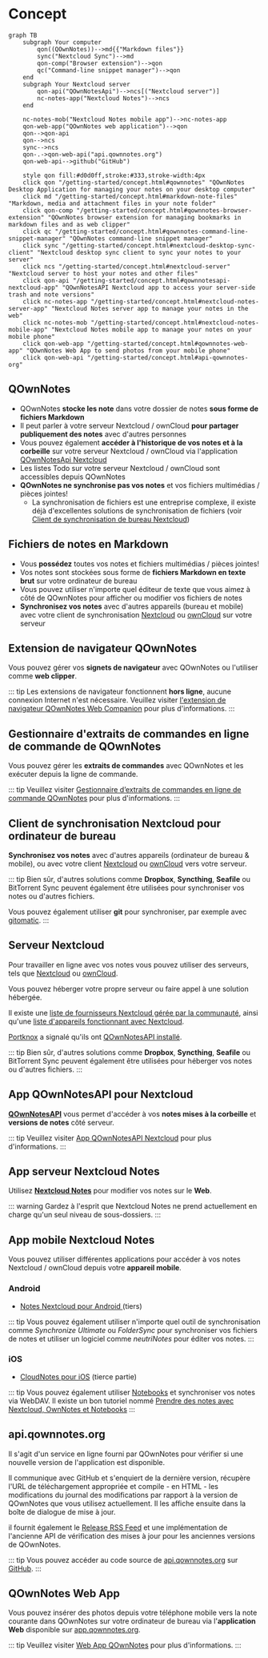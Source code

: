 # Concept

```mermaid
graph TB
    subgraph Your computer
        qon((QOwnNotes))-->md{{"Markdown files"}}
        sync("Nextcloud Sync")-->md
        qon-comp("Browser extension")-->qon
        qc("Command-line snippet manager")-->qon
    end
    subgraph Your Nextcloud server
        qon-api("QOwnNotesApi")-->ncs[("Nextcloud server")]
        nc-notes-app("Nextcloud Notes")-->ncs
    end

    nc-notes-mob("Nextcloud Notes mobile app")-->nc-notes-app
    qon-web-app("QOwnNotes web application")-->qon
    qon-->qon-api
    qon-->ncs
    sync-->ncs
    qon-.->qon-web-api("api.qownnotes.org")
    qon-web-api-->github("GitHub")

    style qon fill:#d0d0ff,stroke:#333,stroke-width:4px
    click qon "/getting-started/concept.html#qownnotes" "QOwnNotes Desktop Application for managing your notes on your desktop computer"
    click md "/getting-started/concept.html#markdown-note-files" "Markdown, media and attachment files in your note folder"
    click qon-comp "/getting-started/concept.html#qownnotes-browser-extension" "QOwnNotes browser extension for managing bookmarks in markdown files and as web clipper"
    click qc "/getting-started/concept.html#qownnotes-command-line-snippet-manager" "QOwnNotes command-line snippet manager"
    click sync "/getting-started/concept.html#nextcloud-desktop-sync-client" "Nextcloud desktop sync client to sync your notes to your server"
    click ncs "/getting-started/concept.html#nextcloud-server" "Nextcloud server to host your notes and other files"
    click qon-api "/getting-started/concept.html#qownnotesapi-nextcloud-app" "QOwnNotesAPI Nextcloud app to access your server-side trash and note versions"
    click nc-notes-app "/getting-started/concept.html#nextcloud-notes-server-app" "Nextcloud Notes server app to manage your notes in the web"
    click nc-notes-mob "/getting-started/concept.html#nextcloud-notes-mobile-app" "Nextcloud Notes mobile app to manage your notes on your mobile phone"
    click qon-web-app "/getting-started/concept.html#qownnotes-web-app" "QOwnNotes Web App to send photos from your mobile phone"
    click qon-web-api "/getting-started/concept.html#api-qownnotes-org"
```

## QOwnNotes

- QOwnNotes **stocke les note** dans votre dossier de notes **sous forme de fichiers Markdown**
- Il peut parler à votre serveur Nextcloud / ownCloud **pour partager publiquement des notes** avec d'autres personnes
- Vous pouvez également **accéder à l'historique de vos notes et à la corbeille** sur votre serveur Nextcloud / ownCloud via l'application [QOwnNotesApi Nextcloud](#qownnotesapi-nextcloud-app)
- Les listes Todo sur votre serveur Nextcloud / ownCloud sont accessibles depuis QOwnNotes
- **QOwnNotes ne synchronise pas vos notes** et vos fichiers multimédias / pièces jointes!
    - La synchronisation de fichiers est une entreprise complexe, il existe déjà d'excellentes solutions de synchronisation de fichiers (voir [Client de synchronisation de bureau Nextcloud](#nextcloud-desktop-sync-client))


## Fichiers de notes en Markdown

- Vous **possédez** toutes vos notes et fichiers multimédias / pièces jointes!
- Vos notes sont stockées sous forme de **fichiers Markdown en texte brut** sur votre ordinateur de bureau
- Vous pouvez utiliser n'importe quel éditeur de texte que vous aimez à côté de QOwnNotes pour afficher ou modifier vos fichiers de notes
- **Synchronisez vos notes** avec d'autres appareils (bureau et mobile) avec votre client de synchronisation [Nextcloud](https://nextcloud.com/) ou [ownCloud](https://owncloud.org/) sur votre serveur


## Extension de navigateur QOwnNotes

Vous pouvez gérer vos **signets de navigateur** avec QOwnNotes ou l'utiliser comme **web clipper**.

::: tip
Les extensions de navigateur fonctionnent **hors ligne**, aucune connexion Internet n'est nécessaire. Veuillez visiter [l'extension de navigateur QOwnNotes Web Companion](browser-extension.md) pour plus d'informations.
:::

## Gestionnaire d'extraits de commandes en ligne de commande de QOwnNotes

Vous pouvez gérer les **extraits de commandes** avec QOwnNotes et les exécuter depuis la ligne de commande.

::: tip
Veuillez visiter [Gestionnaire d’extraits de commandes en ligne de commande QOwnNotes](command-line-snippet-manager.md) pour plus d'informations.
:::

## Client de synchronisation Nextcloud pour ordinateur de bureau

**Synchronisez vos notes** avec d'autres appareils (ordinateur de bureau & mobile), ou avec votre client [Nextcloud](https://nextcloud.com/) ou [ownCloud](https://owncloud.org/) vers votre serveur.

::: tip
Bien sûr, d'autres solutions comme **Dropbox**, **Syncthing**, **Seafile** ou BitTorrent Sync peuvent également être utilisées pour synchroniser vos notes ou d'autres fichiers.

Vous pouvez également utiliser **git** pour synchroniser, par exemple avec [gitomatic](https://github.com/muesli/gitomatic/).
:::

## Serveur Nextcloud

Pour travailler en ligne avec vos notes vous pouvez utiliser des serveurs, tels que [Nextcloud](https://nextcloud.com/) ou [ownCloud](https://owncloud.org/).

Vous pouvez héberger votre propre serveur ou faire appel à une solution hébergée.

Il existe une [liste de fournisseurs Nextcloud gérée par la communauté](https://github.com/nextcloud/providers#providers), ainsi qu'une [liste d'appareils fonctionnant avec Nextcloud](https://nextcloud.com/devices/).

[Portknox](https://portknox.net) a signalé qu'ils ont [QOwnNotesAPI installé](https://portknox.net/en/app_listing).

::: tip
Bien sûr, d'autres solutions comme **Dropbox**, **Syncthing**, **Seafile** ou BitTorrent Sync peuvent également être utilisées pour héberger vos notes ou d'autres fichiers.
:::

## App QOwnNotesAPI pour Nextcloud

[**QOwnNotesAPI**](https://github.com/pbek/qownnotesapi) vous permet d'accéder à vos **notes mises à la corbeille** et **versions de notes** côté serveur.

::: tip
Veuillez visiter [App QOwnNotesAPI Nextcloud](qownnotesapi.md) pour plus d'informations.
:::

## App serveur Nextcloud Notes

Utilisez [**Nextcloud Notes**](https://github.com/nextcloud/notes) pour modifier vos notes sur le **Web**.

::: warning
Gardez à l'esprit que Nextcloud Notes ne prend actuellement en charge qu'un seul niveau de sous-dossiers.
:::

## App mobile Nextcloud Notes

Vous pouvez utiliser différentes applications pour accéder à vos notes Nextcloud / ownCloud depuis votre **appareil mobile**.

### Android

- [Notes Nextcloud pour Android ](https://play.google.com/store/apps/details?id=it.niedermann.owncloud.notes)(tiers)

::: tip
Vous pouvez également utiliser n'importe quel outil de synchronisation comme *Synchronize Ultimate* ou *FolderSync* pour synchroniser vos fichiers de notes et utiliser un logiciel comme *neutriNotes* pour éditer vos notes.
:::

### iOS

- [CloudNotes pour iOS](https://itunes.apple.com/de/app/cloudnotes-owncloud-notes/id813973264?mt=8) (tierce partie)

::: tip
Vous pouvez également utiliser [Notebooks](https://itunes.apple.com/us/app/notebooks-write-and-organize/id780438662) et synchroniser vos notes via WebDAV. Il existe un bon tutoriel nommé [Prendre des notes avec Nextcloud, OwnNotes et Notebooks](https://lifemeetscode.com/blog/taking-notes-with-nextcloud-qownnotes-and-notebooks)
:::

## api.qownnotes.org

Il s'agit d'un service en ligne fourni par QOwnNotes pour vérifier si une nouvelle version de l'application est disponible.

Il communique avec GitHub et s'enquiert de la dernière version, récupère l'URL de téléchargement appropriée et compile - en HTML - les modifications du journal des modifications par rapport à la version de QOwnNotes que vous utilisez actuellement. Il les affiche ensuite dans la boîte de dialogue de mise à jour.

il fournit également le [Release RSS Feed](http://api.qownnotes.org/rss/app-releases) et une implémentation de l'ancienne API de vérification des mises à jour pour les anciennes versions de QOwnNotes.

::: tip
Vous pouvez accéder au code source de [api.qownnotes.org](https://api.qownnotes.org) sur [GitHub](https://github.com/qownnotes/api).
:::

## QOwnNotes Web App

Vous pouvez insérer des photos depuis votre téléphone mobile vers la note courante dans QOwnNotes sur votre ordinateur de bureau via l'**application Web** disponible sur [app.qownnotes.org](https://app.qownnotes.org/).

::: tip
Veuillez visiter [Web App QOwnNotes](web-app.md) pour plus d'informations.
:::
